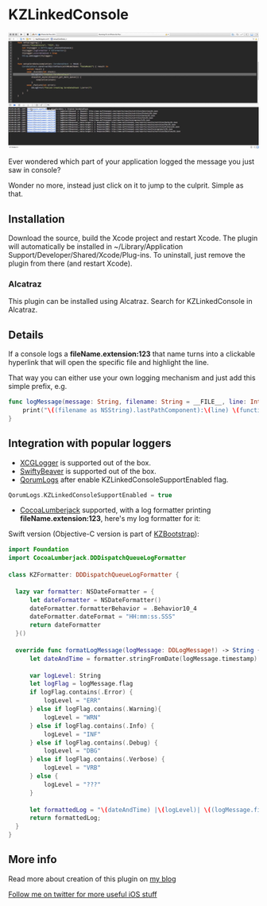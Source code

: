 # KZLinkedConsole

![](/logs.gif?raw=true)

Ever wondered which part of your application logged the message you just saw in console?

Wonder no more, instead just click on it to jump to the culprit. Simple as that.

## Installation

Download the source, build the Xcode project and restart Xcode. 
The plugin will automatically be installed in ~/Library/Application Support/Developer/Shared/Xcode/Plug-ins. To uninstall, just remove the plugin from there (and restart Xcode).

### Alcatraz

This plugin can be installed using Alcatraz. Search for KZLinkedConsole in Alcatraz.

## Details

If a console logs a **fileName.extension:123** that name turns into a clickable hyperlink that will open the specific file and highlight the line.

That way you can either use your own logging mechanism and just add this simple prefix, e.g.
~~~swift
func logMessage(message: String, filename: String = __FILE__, line: Int = __LINE__, function: String = __FUNCTION__) {
    print("\((filename as NSString).lastPathComponent):\(line) \(function):\r\(message)")
}
~~~

## Integration with popular loggers

- [XCGLogger](https://github.com/DaveWoodCom/XCGLogger) is supported out of the box.
- [SwiftyBeaver](https://github.com/skreutzberger/SwiftyBeaver) is supported out of the box.
- [QorumLogs](https://github.com/goktugyil/QorumLogs) after enable KZLinkedConsoleSupportEnabled flag.  
~~~swift
QorumLogs.KZLinkedConsoleSupportEnabled = true
~~~
- [CocoaLumberjack](https://github.com/CocoaLumberjack/CocoaLumberjack) supported, with a log formatter printing **fileName.extension:123**, here's my log formatter for it:

Swift version (Objective-C version is part of [KZBootstrap](https://github.com/krzysztofzablocki/KZBootstrap)):
~~~swift
import Foundation
import CocoaLumberjack.DDDispatchQueueLogFormatter

class KZFormatter: DDDispatchQueueLogFormatter {

  lazy var formatter: NSDateFormatter = {
      let dateFormatter = NSDateFormatter()
      dateFormatter.formatterBehavior = .Behavior10_4
      dateFormatter.dateFormat = "HH:mm:ss.SSS"
      return dateFormatter
  }()

  override func formatLogMessage(logMessage: DDLogMessage!) -> String {
      let dateAndTime = formatter.stringFromDate(logMessage.timestamp)

      var logLevel: String
      let logFlag = logMessage.flag
      if logFlag.contains(.Error) {
          logLevel = "ERR"
      } else if logFlag.contains(.Warning){
          logLevel = "WRN"
      } else if logFlag.contains(.Info) {
          logLevel = "INF"
      } else if logFlag.contains(.Debug) {
          logLevel = "DBG"
      } else if logFlag.contains(.Verbose) {
          logLevel = "VRB"
      } else {
          logLevel = "???"
      }

      let formattedLog = "\(dateAndTime) |\(logLevel)| \((logMessage.file as NSString).lastPathComponent):\(logMessage.line): ( \(logMessage.function) ): \(logMessage.message)"
      return formattedLog;
  }
}
~~~

## More info
Read more about creation of this plugin on [my blog](http://merowing.info/2015/12/writing-xcode-plugin-in-swift/)

[Follow me on twitter for more useful iOS stuff](http://twitter.com/merowing_)
